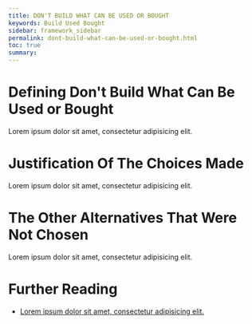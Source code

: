 ```yaml
---
title: DON'T BUILD WHAT CAN BE USED OR BOUGHT
keywords: Build Used Bought
sidebar: framework_sidebar
permalink: dont-build-what-can-be-used-or-bought.html
toc: true
summary:
---
```


# Defining Don't Build What Can Be Used or Bought
Lorem ipsum dolor sit amet, consectetur adipisicing elit.

# Justification Of The Choices Made
Lorem ipsum dolor sit amet, consectetur adipisicing elit.

# The Other Alternatives That Were Not Chosen
Lorem ipsum dolor sit amet, consectetur adipisicing elit.

# Further Reading
* [Lorem ipsum dolor sit amet, consectetur adipisicing elit.]()

